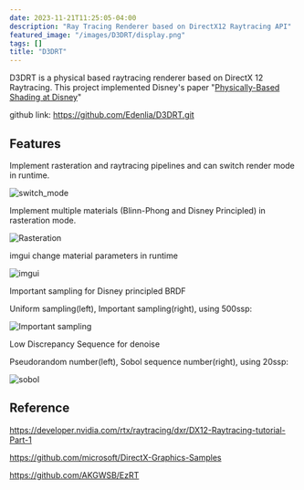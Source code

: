 ```yaml
---
date: 2023-11-21T11:25:05-04:00
description: "Ray Tracing Renderer based on DirectX12 Raytracing API"
featured_image: "/images/D3DRT/display.png"
tags: []
title: "D3DRT"
---
```


D3DRT is a physical based raytracing renderer based on DirectX 12 Raytracing. This project implemented Disney's paper "[Physically-Based Shading at Disney](https://media.disneyanimation.com/uploads/production/publication_asset/48/asset/s2012_pbs_disney_brdf_notes_v3.pdf)"

github link: https://github.com/Edenlia/D3DRT.git



## Features

Implement rasteration and raytracing pipelines and can switch render mode in runtime.

![switch_mode](/images/D3DRT/switch_mode.gif)

Implement multiple materials (Blinn-Phong and Disney Principled) in rasteration mode.

![Rasteration](/images/D3DRT/Rasteration.png)



imgui change material parameters in runtime

![imgui](/images/D3DRT/imgui.gif)



Important sampling for Disney principled BRDF

Uniform sampling(left), Important sampling(right), using 500ssp: 

![Important sampling](/images/D3DRT/Important_sampling.png)



Low Discrepancy Sequence for denoise

Pseudorandom number(left), Sobol sequence number(right), using 20ssp: 

![sobol](/images/D3DRT/sobol.png)

## Reference

https://developer.nvidia.com/rtx/raytracing/dxr/DX12-Raytracing-tutorial-Part-1

https://github.com/microsoft/DirectX-Graphics-Samples

https://github.com/AKGWSB/EzRT

